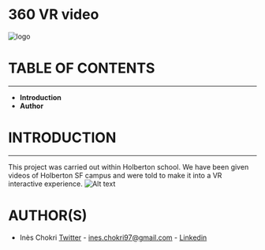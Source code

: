 # 360 VR video

![logo](https://external-content.duckduckgo.com/iu/?u=https%3A%2F%2Feasyos2000.files.wordpress.com%2F2018%2F02%2Fflat800x800070f.jpg&f=1&nofb=1)

# TABLE OF CONTENTS
___
  - **Introduction**
  - **Author**
 
# INTRODUCTION
___
This project was carried out within Holberton school. We have been given videos of Holberton SF campus and were told to make it into a VR interactive experience.
![Alt text](C:\Users\inesc\Pictures\video360.png?raw=true "Title")



# AUTHOR(S)
- Inès Chokri [Twitter](https://twitter.com/chokri_ines) - <ines.chokri97@gmail.com> - [Linkedin](https://www.linkedin.com/in/in%C3%A8s-chokri-b247b7175/)
